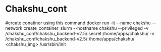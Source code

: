 # Chakshu_cont
#create conatiner using this command
docker run -it --name chakshu --network  create_container_slurm --hostname chakshu --privileged -v /chakshu_conf/chakshu_backend-v2.5/.secret:/home/apps/chakshu/ 
-v /chakshu_conf/chakshu_backend-v2.5/:/home/apps/chakshu/ <chakshu_img> /usr/sbin/init
